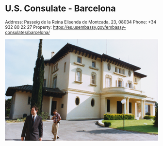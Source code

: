 # U.S. Consulate - Barcelona

Address: Passeig de la Reina Elisenda de Montcada, 23, 08034
Phone: +34 932 80 22 27
Property: https://es.usembassy.gov/embassy-consulates/barcelona/

![U%20S%20Consul%20d1d61/barcelona-consulate-office-building-1990-5c7125-1600.jpg](U%20S%20Consul%20d1d61/barcelona-consulate-office-building-1990-5c7125-1600.jpg)